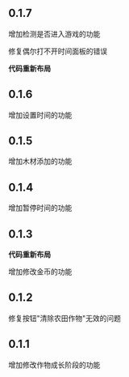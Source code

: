 ## 0.1.7

增加检测是否进入游戏的功能

修复偶尔打不开时间面板的错误

**代码重新布局**

## 0.1.6

增加设置时间的功能

## 0.1.5

增加木材添加的功能

## 0.1.4

增加暂停时间的功能

## 0.1.3

**代码重新布局**

增加修改金币的功能

## 0.1.2

修复按钮"清除农田作物"无效的问题

## 0.1.1

增加修改作物成长阶段的功能
